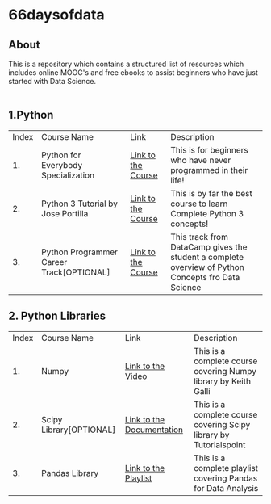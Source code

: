 # 66daysofdata

## About
This is a repository which contains a structured list of resources which includes online MOOC's and free ebooks to assist beginners who have just started with Data Science.
<br><br>
## 1.Python

<table>
  <tr>
    <td>Index</td>
    <td>Course Name</td>
    <td>Link</td>
    <td>Description</td>
  </tr>
  <tr>
    <td>1.</td>
    <td>Python for Everybody Specialization</td>
    <td><a href="https://www.coursera.org/specializations/python?">Link to the Course</a></td>
    <td>This is for beginners who have never programmed in their life!</td>
  </tr>
  <td>2.</td>
    <td>Python 3 Tutorial by Jose Portilla</td>
    <td><a href="https://www.udemy.com/course/complete-python-bootcamp/">Link to the Course</a></td>
    <td>This is by far the best course to learn Complete Python 3 concepts!</td></tr>
    <tr>
  <td>3.</td>
    <td>Python Programmer Career Track[OPTIONAL]</td>
    <td><a href="https://www.datacamp.com/tracks/python-programmer">Link to the Course</a></td>
    <td>This track from DataCamp gives the student a complete overview of Python Concepts fro Data Science</td>
  </tr>
</table>

## 2. Python Libraries

<table>
    <tr>
    <td>Index</td>
    <td>Course Name</td>
    <td>Link</td>
    <td>Description</td>
  </tr>
  <tr>
    <td>1.</td>
    <td>Numpy</td>
    <td><a href="https://www.youtube.com/watch?v=GB9ByFAIAH4">Link to the Video</a></td>
    <td>This is a complete course covering Numpy library by Keith Galli</td>
  </tr>
  <tr>
    <td>2.</td>
    <td>Scipy Library[OPTIONAL]</td>
    <td><a href="https://www.tutorialspoint.com/scipy/index.htm">Link to the Documentation</a></td>
    <td>This is a complete course covering Scipy library by Tutorialspoint</td>
    </tr>
    <tr>
    <td>3.</td>
    <td>Pandas Library</td>
    <td><a href="https://www.youtube.com/playlist?list=PL-osiE80TeTsWmV9i9c58mdDCSskIFdDS">Link to the Playlist</a></td>
    <td>This is a complete playlist covering Pandas for Data Analysis</td>
  </tr>
</table>
